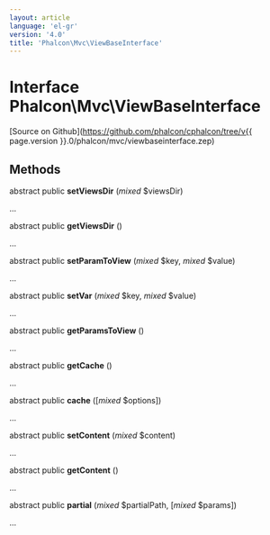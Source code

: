 ```yaml
---
layout: article
language: 'el-gr'
version: '4.0'
title: 'Phalcon\Mvc\ViewBaseInterface'
---
```

# Interface **Phalcon\Mvc\ViewBaseInterface**

[Source on Github](https://github.com/phalcon/cphalcon/tree/v{{ page.version }}.0/phalcon/mvc/viewbaseinterface.zep)

## Methods

abstract public **setViewsDir** (*mixed* $viewsDir)

...

abstract public **getViewsDir** ()

...

abstract public **setParamToView** (*mixed* $key, *mixed* $value)

...

abstract public **setVar** (*mixed* $key, *mixed* $value)

...

abstract public **getParamsToView** ()

...

abstract public **getCache** ()

...

abstract public **cache** ([*mixed* $options])

...

abstract public **setContent** (*mixed* $content)

...

abstract public **getContent** ()

...

abstract public **partial** (*mixed* $partialPath, [*mixed* $params])

...